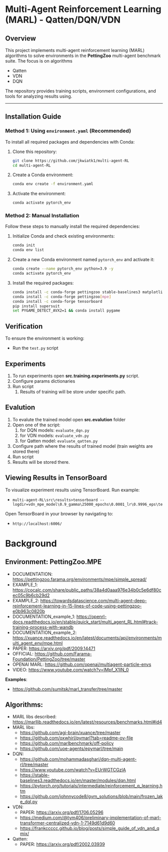 # Multi-Agent Reinforcement Learning (MARL) - Qatten/DQN/VDN

## Overview

This project implements multi-agent reinforcement learning (MARL) algorithms to solve environments in the **PettingZoo**
multi-agent benchmark suite.
The focus is on algorithms

* Qatten
* VDN
* DQN

The repository provides training scripts, environment configurations, and tools for analyzing results using.

---

## Installation Guide

### Method 1: Using `environment.yaml` (Recommended)

To install all required packages and dependencies with Conda:

1. Clone this repository:
   ```bash
   git clone https://github.com/jkwiatk1/multi-agent-RL
   cd multi-agent-RL
2. Create a Conda environment:
   ```bash
   conda env create -f environment.yaml
   ```
3. Activate the environment:
    ```bash
    conda activate pytorch_env
    ```

### Method 2: Manual Installation

Follow these steps to manually install the required dependencies:

1. Initialize Conda and check existing environments:
    ```bash
    conda init
    conda env list

2. Create a new Conda environment named `pytorch_env` and activate it:
    ```bash
   conda create --name pytorch_env python=3.9 -y
   conda activate pytorch_env
3. Install the required packages:
   ```bash
   conda install -c conda-forge pettingzoo stable-baselines3 matplotlib numpy
   conda install -c conda-forge pettingzoo[mpe]
   conda install -c conda-forge tensorboard
   pip install supersuit
   set PYGAME_DETECT_AVX2=1 && conda install pygame

## Verification

To ensure the environment is working:

* Run the `test.py` script

## Experiments

1. To run experiments open **src.training.experiments.py** script.
2. Configure params dictionaries
3. Run script
    1. Results of training will be store under specific path.

## Evalution

1. To evalute the trained model open **src.evalution** folder
2. Open one of the script:
    1. for DQN models: `evaluate_dqn.py`
    2. for VDN models: `evaluate_vdn.py`
    3. for Qatten model: `evaluate_qatten.py`
3. Configure path where the results of trained model (train weights are stored there)
4. Run script
5. Results will be stored there.

## Viewing Results in TensorBoard

To visualize experiment results using TensorBoard. Run example:

* ```
  multi-agent-RL\src\results>tensorboard --logdir=vdn_mpe_model\0.9_gamma\25000_epochs\0.0001_lr\0.9996_eps\tensorboard_logs
  ```

Open TensorBoard in your browser by navigating to:

* `http://localhost:6006/`


# Background 
## Environment: PettingZoo.MPE
* DOCUMENTATION: https://pettingzoo.farama.org/environments/mpe/simple_spread/
* EXAMPLE_1: https://cocalc.com/share/public_paths/38a4d0aaa976e34b0c5e6df80cec05c9b6cb29d2
* EXAMPLE_2: https://towardsdatascience.com/multi-agent-deep-reinforcement-learning-in-15-lines-of-code-using-pettingzoo-e0b963c0820b
* DOCUMENTATION_example_1: https://openrl-docs.readthedocs.io/en/stable/quick_start/multi_agent_RL.html#track-training-process-with-wandb
* DOCUMENTATION_example_2: https://xuance.readthedocs.io/en/latest/documents/api/environments/multi_agent_env/mpe.html 
* PAPER: https://arxiv.org/pdf/2009.14471
* OFFICIAL: https://github.com/Farama-Foundation/PettingZoo/tree/master
* OPENAI MARL: https://github.com/openai/multiagent-particle-envs
* VIDEO: https://www.youtube.com/watch?v=IMpf_X1IN_0

**Examples**:
* https://github.com/sumitsk/marl_transfer/tree/master

## Algorithms: 
* MARL libs described: https://marllib.readthedocs.io/en/latest/resources/benchmarks.html#id4
* MARL libs:
   - https://github.com/agi-brain/xuance/tree/master
   - https://github.com/oxwhirl/pymarl?tab=readme-ov-file
   - https://github.com/marlbenchmark/off-policy
   - https://github.com/uoe-agents/epymarl/tree/main
* DQN:
   - https://github.com/mohammadasghari/dqn-multi-agent-rl/tree/master
   - https://www.youtube.com/watch?v=EUrWGTCGzlA
   - https://stable-baselines3.readthedocs.io/en/master/modules/dqn.html
   - https://pytorch.org/tutorials/intermediate/reinforcement_q_learning.htm
   - https://github.com/johnnycode8/gym_solutions/blob/main/frozen_lake_dql.py
* VDN:
   - PAPER: https://arxiv.org/pdf/1706.05296
   - https://medium.com/@tym406/preliminary-implementation-of-marl-transformer-centralized-vdn-1-7149d61d9d60
   - https://frankccccc.github.io/blog/posts/simple_guide_of_vdn_and_qmix/
* Qatten:
   - PAPER: https://arxiv.org/pdf/2002.03939
